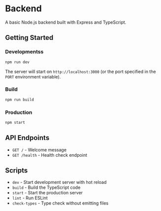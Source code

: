# Backend

A basic Node.js backend built with Express and TypeScript.

## Getting Started

### Developmentss

```bash
npm run dev
```

The server will start on `http://localhost:3000` (or the port specified in the `PORT` environment variable).

### Build

```bash
npm run build
```

### Production

```bash
npm start
```

## API Endpoints

- `GET /` - Welcome message
- `GET /health` - Health check endpoint

## Scripts

- `dev` - Start development server with hot reload
- `build` - Build the TypeScript code
- `start` - Start the production server
- `lint` - Run ESLint
- `check-types` - Type check without emitting files
